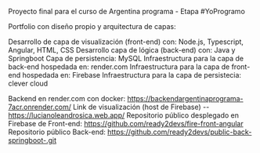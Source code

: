 Proyecto final para el curso de Argentina programa - Etapa #YoProgramo

Portfolio con diseño propio y arquitectura de capas:

Desarrollo de capa de visualización (front-end) con: Node.js, Typescript, Angular, HTML, CSS
Desarrollo capa de lógica (back-end) con: Java y Springboot
Capa de persistencia: MySQL
Infraestructura para la capa de back-end hospedada en: render.com
Infraestructura para la capa de front-end hospedada en: Firebase
Infraestructura para la capa de persistecia: clever cloud

Backend en render.com con docker: https://backendargentinaprograma-7acr.onrender.com/
Link de visualización (host de Firebase) -- https://lucianoleandrosica.web.app/
Repositorio público desplegado en Firebase de Front-end: https://github.com/ready2devs/fire-front-angular
Repositorio público Back-end: https://github.com/ready2devs/public-back-springboot-.git
